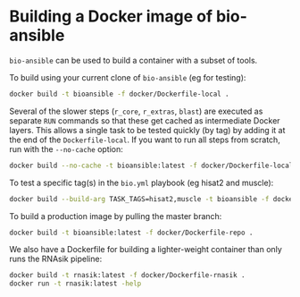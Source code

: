 # Building a Docker image of bio-ansible

`bio-ansible` can be used to build a container with a subset of tools.

To build using your current clone of `bio-ansible` (eg for testing):
```bash
docker build -t bioansible -f docker/Dockerfile-local .
```

Several of the slower steps (`r_core`, `r_extras`, `blast`) are executed as 
separate `RUN` commands so that these get cached as intermediate Docker layers.
This allows a single task to be tested quickly (by tag) by adding it at the 
end of the `Dockerfile-local`. If you want to run all steps from scratch, run
with the `--no-cache` option:

```bash
docker build --no-cache -t bioansible:latest -f docker/Dockerfile-local .
```

To test a specific tag(s) in the `bio.yml` playbook (eg hisat2 and muscle):
```bash
docker build --build-arg TASK_TAGS=hisat2,muscle -t bioansible -f docker/Dockerfile-bio-tags .
```

To build a production image by pulling the master branch:
```bash
docker build -t bioansible:latest -f docker/Dockerfile-repo .
```

We also have a Dockerfile for building a lighter-weight container than only
runs the RNAsik pipeline:

```bash
docker build -t rnasik:latest -f docker/Dockerfile-rnasik .
docker run -t rnasik:latest -help
```
